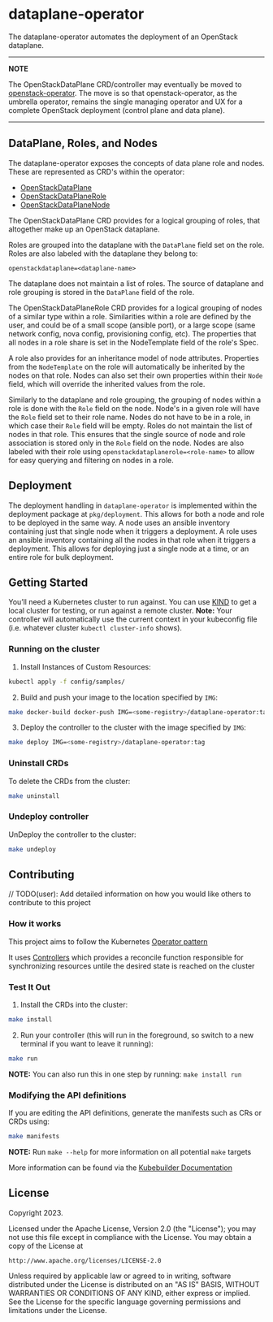 # dataplane-operator
The dataplane-operator automates the deployment of an OpenStack dataplane.

---
**NOTE**

The OpenStackDataPlane CRD/controller may eventually be moved to
[openstack-operator](https://github.com/openstack-k8s-operator/openstack-operator).
The move is so that openstack-operator, as the umbrella operator, remains the
single managing operator and UX for a complete OpenStack deployment
(control plane and data plane).

---

## DataPlane, Roles, and Nodes

The dataplane-operator exposes the concepts of data plane role and nodes. These
are represented as CRD's within the operator:

* [OpenStackDataPlane](https://github.com/openstack-k8s-operators/dataplane-operator/blob/main/config/crd/bases/dataplane.openstack.org_openstackdataplanes.yaml)
* [OpenStackDataPlaneRole](https://github.com/openstack-k8s-operators/dataplane-operator/blob/main/config/crd/bases/dataplane.openstack.org_openstackdataplaneroles.yaml)
* [OpenStackDataPlaneNode](https://github.com/openstack-k8s-operators/dataplane-operator/blob/main/config/crd/bases/dataplane.openstack.org_openstackdataplanenodes.yaml)

The OpenStackDataPlane CRD provides for a logical grouping of roles, that
altogether make up an OpenStack dataplane.

Roles are grouped into the dataplane with the `DataPlane` field set on the
role. Roles are also labeled with the dataplane they belong to:

`openstackdataplane=<dataplane-name>`

The dataplane does not maintain a list of roles. The source of dataplane and
role grouping is stored in the `DataPlane` field of the role.

The OpenStackDataPlaneRole CRD provides for a logical grouping of nodes of a
similar type within a role. Similarities within a role are defined by the
user, and could be of a small scope (ansible port), or a large scope (same
network config, nova config, provisioning config, etc). The properties that all
nodes in a role share is set in the NodeTemplate field of the role's Spec.

A role also provides for an inheritance model of node attributes. Properties
from the `NodeTemplate` on the role will automatically be inherited by the
nodes on that role. Nodes can also set their own properties within their `Node`
field, which will override the inherited values from the role.

Similarly to the dataplane and role grouping, the grouping of nodes within a
role is done with the `Role` field on the node.  Node's in a given role will
have the `Role` field set to their role name.  Nodes do not have to be in a
role, in which case their `Role` field will be empty. Roles do not maintain the
list of nodes in that role. This ensures that the single source of node and
role association is stored only in the `Role` field on the node. Nodes are also
labeled with their role using `openstackdataplanerole=<role-name>` to allow for
easy querying and filtering on nodes in a role.

## Deployment

The deployment handling in `dataplane-operator` is implemented within the
deployment package at `pkg/deployment`. This allows for both a node and role to
be deployed in the same way. A node uses an ansible inventory containing just
that single node when it triggers a deployment. A role uses an ansible
inventory containing all the nodes in that role when it triggers a deployment.
This allows for deploying just a single node at a time, or an entire role for
bulk deployment.

## Getting Started
You’ll need a Kubernetes cluster to run against. You can use [KIND](https://sigs.k8s.io/kind) to get a local cluster for testing, or run against a remote cluster.
**Note:** Your controller will automatically use the current context in your kubeconfig file (i.e. whatever cluster `kubectl cluster-info` shows).

### Running on the cluster
1. Install Instances of Custom Resources:

```sh
kubectl apply -f config/samples/
```

2. Build and push your image to the location specified by `IMG`:

```sh
make docker-build docker-push IMG=<some-registry>/dataplane-operator:tag
```

3. Deploy the controller to the cluster with the image specified by `IMG`:

```sh
make deploy IMG=<some-registry>/dataplane-operator:tag
```

### Uninstall CRDs
To delete the CRDs from the cluster:

```sh
make uninstall
```

### Undeploy controller
UnDeploy the controller to the cluster:

```sh
make undeploy
```

## Contributing
// TODO(user): Add detailed information on how you would like others to contribute to this project

### How it works
This project aims to follow the Kubernetes [Operator pattern](https://kubernetes.io/docs/concepts/extend-kubernetes/operator/)

It uses [Controllers](https://kubernetes.io/docs/concepts/architecture/controller/)
which provides a reconcile function responsible for synchronizing resources untile the desired state is reached on the cluster

### Test It Out
1. Install the CRDs into the cluster:

```sh
make install
```

2. Run your controller (this will run in the foreground, so switch to a new terminal if you want to leave it running):

```sh
make run
```

**NOTE:** You can also run this in one step by running: `make install run`

### Modifying the API definitions
If you are editing the API definitions, generate the manifests such as CRs or CRDs using:

```sh
make manifests
```

**NOTE:** Run `make --help` for more information on all potential `make` targets

More information can be found via the [Kubebuilder Documentation](https://book.kubebuilder.io/introduction.html)

## License

Copyright 2023.

Licensed under the Apache License, Version 2.0 (the "License");
you may not use this file except in compliance with the License.
You may obtain a copy of the License at

    http://www.apache.org/licenses/LICENSE-2.0

Unless required by applicable law or agreed to in writing, software
distributed under the License is distributed on an "AS IS" BASIS,
WITHOUT WARRANTIES OR CONDITIONS OF ANY KIND, either express or implied.
See the License for the specific language governing permissions and
limitations under the License.
